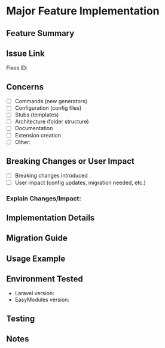 # Major Feature Implementation

## Feature Summary
<!-- Brief description of the major feature implemented -->

## Issue Link
Fixes ID: 

## Concerns
<!-- What part of EasyModules does this affect? -->
- [ ] Commands (new generators)
- [ ] Configuration (config files)
- [ ] Stubs (templates)
- [ ] Architecture (folder structure)
- [ ] Documentation
- [ ] Extension creation
- [ ] Other: 

## Breaking Changes or User Impact
<!-- Does this feature break existing functionality or require user action? -->
- [ ] Breaking changes introduced
- [ ] User impact (config updates, migration needed, etc.)

### Explain Changes/Impact:


## Implementation Details
<!-- How was this major feature implemented? -->

## Migration Guide
<!-- Step-by-step guide for users to adapt -->

## Usage Example
<!-- How to use the new major feature -->

## Environment Tested
- Laravel version: 
- EasyModules version: 

## Testing
<!-- What was tested to ensure feature works and BC handled properly -->

## Notes
<!-- Timeline, communication plan, follow-up tasks, etc. -->